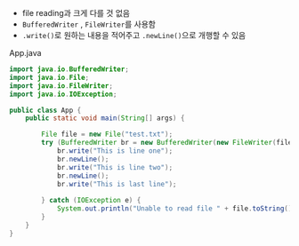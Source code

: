 - file reading과 크게 다를 것 없음
- `BufferedWriter` , `FileWriter`를 사용함
- `.write()`로 원하는 내용을 적어주고 `.newLine()`으로 개행할 수 있음

App.java
```java
import java.io.BufferedWriter;
import java.io.File;
import java.io.FileWriter;
import java.io.IOException;

public class App {
	public static void main(String[] args) {

		File file = new File("test.txt");
		try (BufferedWriter br = new BufferedWriter(new FileWriter(file))) {
			br.write("This is line one");
			br.newLine();
			br.write("This is line two");
			br.newLine();
			br.write("This is last line");
		
		} catch (IOException e) {
			System.out.println("Unable to read file " + file.toString());
		}
	}
}
```